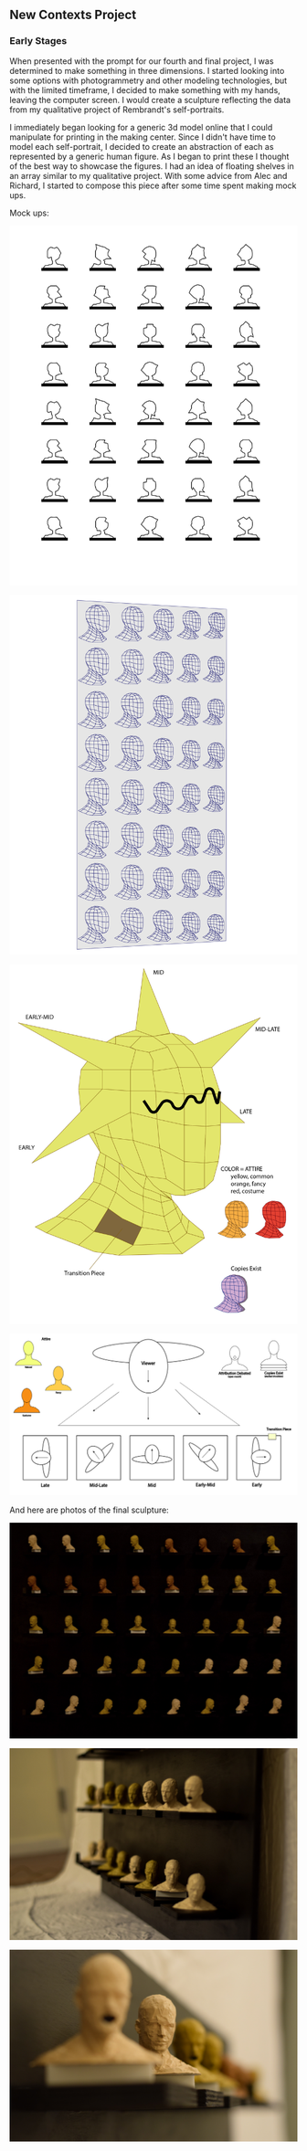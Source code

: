 ## New Contexts Project

### Early Stages

When presented with the prompt for our fourth and final project, I was determined to make something in three dimensions. I started looking into some options with photogrammetry and other modeling technologies, but with the limited timeframe, I decided to make something with my hands, leaving the computer screen. I would create a sculpture reflecting the data from my qualitative project of Rembrandt's self-portraits.

I immediately began looking for a generic 3d model online that I could manipulate for printing in the making center. Since I didn't have time to model each self-portrait, I decided to create an abstraction of each as represented by a generic human figure. As I began to print these I thought of the best way to showcase the figures. I had an idea of floating shelves in an array similar to my qualitative project. With some advice from Alec and Richard, I started to compose this piece after some time spent making mock ups.

Mock ups:

![alt_text](https://github.com/joutwater/Major-Studio-1/blob/master/FINAL/Rembrandt%20:%20Zelfportrets/Images/3D_MOCK_1A%402x.png)


![alt_text](https://github.com/joutwater/Major-Studio-1/blob/master/FINAL/Rembrandt%20:%20Zelfportrets/Images/3D_MOCK_1B%402x.png)


![alt_text](https://github.com/joutwater/Major-Studio-1/blob/master/FINAL/Rembrandt%20:%20Zelfportrets/Images/3D_MOCK_1C%402x_1.png)


![alt_text](https://github.com/joutwater/Major-Studio-1/blob/master/FINAL/Rembrandt%20:%20Zelfportrets/Images/3D_MOCK_2A%402x.png)



And here are photos of the final sculpture:


![alt_text](https://github.com/joutwater/Major-Studio-1/blob/master/FINAL/Rembrandt%20:%20Zelfportrets/Images/IMG-3809.jpg)

![alt_text](https://github.com/joutwater/Major-Studio-1/blob/master/FINAL/Rembrandt%20:%20Zelfportrets/Images/IMG-3810.JPG)

![alt_text](https://github.com/joutwater/Major-Studio-1/blob/master/FINAL/Rembrandt%20:%20Zelfportrets/Images/IMG-3815.JPG)

